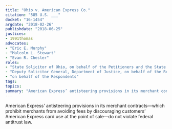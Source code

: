 ```yaml
---
title: "Ohio v. American Express Co."
citation: "585 U.S. ___"
docket: "16-1454"
argdate: "2018-02-26"
publishdate: "2018-06-25"
justices:
- 1991thomas
advocates:
- "Eric E. Murphy"
- "Malcolm L. Stewart"
- "Evan R. Chesler"
roles:
- "State Solicitor of Ohio, on behalf of the Petitioners and the State Respondents in support"
- "Deputy Solicitor General, Department of Justice, on behalf of the Respondent United States, in support of the Petitioners"
- "on behalf of the Respondents"
tags:
topics:
summary: "American Express’ antisteering provisions in its merchant contracts—which prohibit merchants from avoiding fees by discouraging customers’ American Express card use at the point of sale—do not violate federal antitrust law."
---
```

American Express’ antisteering provisions in its merchant contracts—which prohibit merchants from avoiding fees by discouraging customers’ American Express card use at the point of sale—do not violate federal antitrust law.

